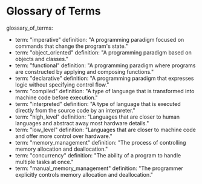 # Glossary of Terms
glossary_of_terms:
  - term: "imperative"
    definition: "A programming paradigm focused on commands that change the program's state."
  - term: "object_oriented"
    definition: "A programming paradigm based on objects and classes."
  - term: "functional"
    definition: "A programming paradigm where programs are constructed by applying and composing functions."
  - term: "declarative"
    definition: "A programming paradigm that expresses logic without specifying control flow."
  - term: "compiled"
    definition: "A type of language that is transformed into machine code before execution."
  - term: "interpreted"
    definition: "A type of language that is executed directly from the source code by an interpreter."
  - term: "high_level"
    definition: "Languages that are closer to human languages and abstract away most hardware details."
  - term: "low_level"
    definition: "Languages that are closer to machine code and offer more control over hardware."
  - term: "memory_management"
    definition: "The process of controlling memory allocation and deallocation."
  - term: "concurrency"
    definition: "The ability of a program to handle multiple tasks at once."
  - term: "manual_memory_management"
    definition: "The programmer explicitly controls memory allocation and deallocation."
